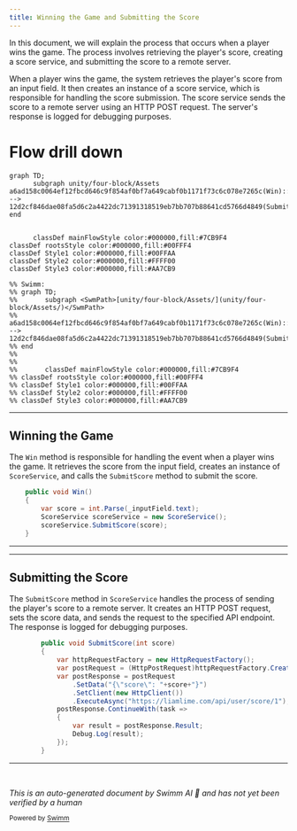 ```yaml
---
title: Winning the Game and Submitting the Score
---
```

In this document, we will explain the process that occurs when a player wins the game. The process involves retrieving the player's score, creating a score service, and submitting the score to a remote server.

When a player wins the game, the system retrieves the player's score from an input field. It then creates an instance of a score service, which is responsible for handling the score submission. The score service sends the score to a remote server using an HTTP POST request. The server's response is logged for debugging purposes.

# Flow drill down

```mermaid
graph TD;
      subgraph unity/four-block/Assets
a6ad158c0064ef12fbcd646c9f854af0bf7a649cabf0b1171f73c6c078e7265c(Win):::mainFlowStyle --> 12d2cf846dae08fa5d6c2a4422dc71391318519eb7bb707b88641cd5766d4849(SubmitScore):::mainFlowStyle
end


      classDef mainFlowStyle color:#000000,fill:#7CB9F4
classDef rootsStyle color:#000000,fill:#00FFF4
classDef Style1 color:#000000,fill:#00FFAA
classDef Style2 color:#000000,fill:#FFFF00
classDef Style3 color:#000000,fill:#AA7CB9

%% Swimm:
%% graph TD;
%%       subgraph <SwmPath>[unity/four-block/Assets/](unity/four-block/Assets/)</SwmPath>
%% a6ad158c0064ef12fbcd646c9f854af0bf7a649cabf0b1171f73c6c078e7265c(Win):::mainFlowStyle --> 12d2cf846dae08fa5d6c2a4422dc71391318519eb7bb707b88641cd5766d4849(SubmitScore):::mainFlowStyle
%% end
%% 
%% 
%%       classDef mainFlowStyle color:#000000,fill:#7CB9F4
%% classDef rootsStyle color:#000000,fill:#00FFF4
%% classDef Style1 color:#000000,fill:#00FFAA
%% classDef Style2 color:#000000,fill:#FFFF00
%% classDef Style3 color:#000000,fill:#AA7CB9
```

<SwmSnippet path="/unity/four-block/Assets/ScoreSubmit.cs" line="27">

---

## Winning the Game

The <SwmToken path="unity/four-block/Assets/ScoreSubmit.cs" pos="27:5:5" line-data="    public void Win()">`Win`</SwmToken> method is responsible for handling the event when a player wins the game. It retrieves the score from the input field, creates an instance of <SwmToken path="unity/four-block/Assets/ScoreSubmit.cs" pos="30:1:1" line-data="        ScoreService scoreService = new ScoreService();">`ScoreService`</SwmToken>, and calls the <SwmToken path="unity/four-block/Assets/ScoreSubmit.cs" pos="31:3:3" line-data="        scoreService.SubmitScore(score);">`SubmitScore`</SwmToken> method to submit the score.

```c#
    public void Win()
    {
        var score = int.Parse(_inputField.text);
        ScoreService scoreService = new ScoreService();
        scoreService.SubmitScore(score);
    }
```

---

</SwmSnippet>

<SwmSnippet path="/unity/four-block/Assets/network/score/ScoreService.cs" line="8">

---

## Submitting the Score

The <SwmToken path="unity/four-block/Assets/network/score/ScoreService.cs" pos="8:5:5" line-data="        public void SubmitScore(int score)">`SubmitScore`</SwmToken> method in <SwmToken path="unity/four-block/Assets/ScoreSubmit.cs" pos="30:1:1" line-data="        ScoreService scoreService = new ScoreService();">`ScoreService`</SwmToken> handles the process of sending the player's score to a remote server. It creates an HTTP POST request, sets the score data, and sends the request to the specified API endpoint. The response is logged for debugging purposes.

```c#
        public void SubmitScore(int score)
        {
            var httpRequestFactory = new HttpRequestFactory();
            var postRequest = (HttpPostRequest)httpRequestFactory.CreateHttpRequest(HttpMethod.Post);
            var postResponse = postRequest
                .SetData("{\"score\": "+score+"}")
                .SetClient(new HttpClient())
                .ExecuteAsync("https://liamlime.com/api/user/score/1");
            postResponse.ContinueWith(task =>
            {
                var result = postResponse.Result;
                Debug.Log(result);
            });
        }
```

---

</SwmSnippet>

&nbsp;

*This is an auto-generated document by Swimm AI 🌊 and has not yet been verified by a human*

<SwmMeta version="3.0.0" repo-id="Z2l0aHViJTNBJTNBREVNTy1ncmF2aXR5LWN1YmVzJTNBJTNBc3dpbW1pbw==" repo-name="DEMO-gravity-cubes"><sup>Powered by [Swimm](/)</sup></SwmMeta>
